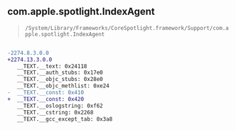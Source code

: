 ## com.apple.spotlight.IndexAgent

> `/System/Library/Frameworks/CoreSpotlight.framework/Support/com.apple.spotlight.IndexAgent`

```diff

-2274.8.3.0.0
+2274.13.3.0.0
   __TEXT.__text: 0x24118
   __TEXT.__auth_stubs: 0x17e0
   __TEXT.__objc_stubs: 0x28e0
   __TEXT.__objc_methlist: 0xe24
-  __TEXT.__const: 0x410
+  __TEXT.__const: 0x420
   __TEXT.__oslogstring: 0xf62
   __TEXT.__cstring: 0x2268
   __TEXT.__gcc_except_tab: 0x3a8

```
